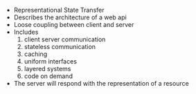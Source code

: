 * Representational State Transfer
* Describes the architecture of a web api
* Loose coupling between client and server
* Includes
  1. client server communication
  2. stateless communication
  3. caching
  4. uniform interfaces
  5. layered systems
  6. code on demand
* The server will respond with the representation of a resource